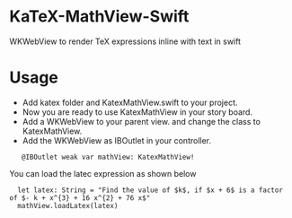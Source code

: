 # KaTeX-MathView-Swift
WKWebView to render TeX expressions inline with text in swift



# Usage
* Add katex folder and KatexMathView.swift to your project.
* Now you are ready to use KatexMathView in your story board.
* Add a WKWebView to your parent view. and change the class to KatexMathView.
* Add the WKWebView as IBOutlet in your controller. 

```
   @IBOutlet weak var mathView: KatexMathView!
```

You can load the latec expression as shown below
```
  let latex: String = "Find the value of $k$, if $x + 6$ is a factor of $- k + x^{3} + 16 x^{2} + 76 x$"
  mathView.loadLatex(latex)
```
